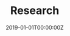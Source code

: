 ---
title: "Research"  # Add a page title.
summary: "Some current UNC-biag research projects"  # Add a page description.
date: "2019-01-01T00:00:00Z"  # Add today's date.
type: "widget_page"  # Page type is a Widget Page
---